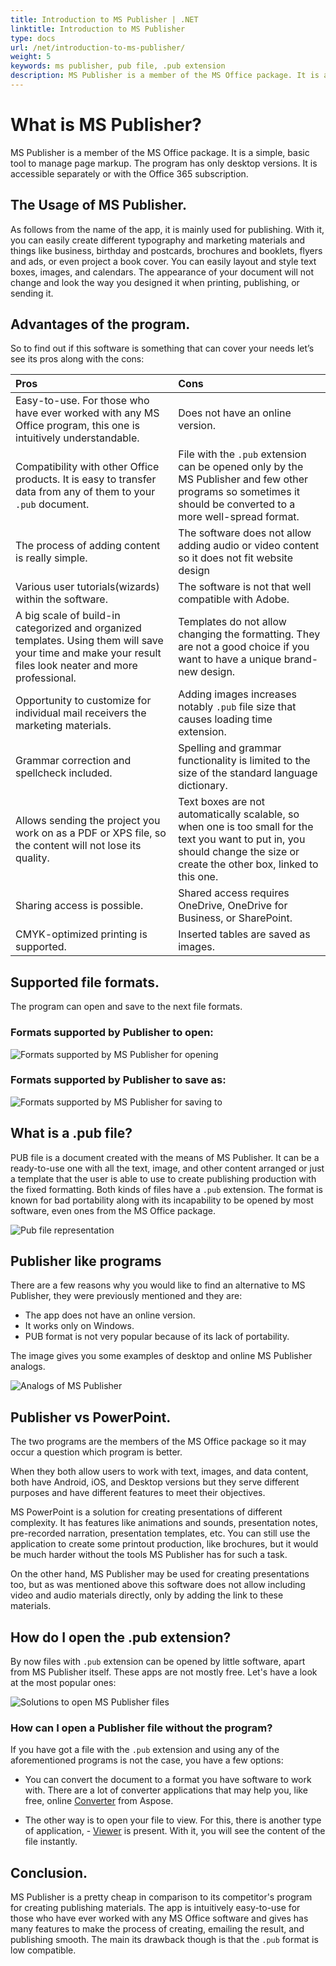 ```yaml
---
title: Introduction to MS Publisher | .NET
linktitle: Introduction to MS Publisher 
type: docs
url: /net/introduction-to-ms-publisher/
weight: 5
keywords: ms publisher, pub file, .pub extension
description: MS Publisher is a member of the MS Office package. It is a simple, basic tool to manage page markup. The major realm to use the app is in publishing.
---
```

# What is MS Publisher?

MS Publisher is a member of the MS Office package. It is a simple, basic tool to manage page markup.
The program has only desktop versions. It is accessible separately or with the Office 365 subscription.

## The Usage of MS Publisher.

As follows from the name of the app, it is mainly used for publishing. With it, you can easily create different typography and marketing materials and things like business, birthday and postcards, brochures and booklets, flyers and ads, or even project a book cover. 
You can easily layout and style text boxes, images, and calendars. The appearance of your document will not change and look the way you designed it when printing, publishing, or sending it.

## Advantages of the program.

So to find out if this software is something that can cover your needs let’s see its pros along with the cons:

| **Pros** | **Cons** |
| :- | :- |
| Easy-to-use. For those who have ever worked with any MS Office program, this one is intuitively understandable. |  Does not have an online version. |
| Compatibility with other Office products. It is easy to transfer data from any of them to your `.pub` document. | File with the `.pub` extension can be opened only by the MS Publisher and few other programs so sometimes it should be converted to a more well-spread format. |
| The process of adding content is really simple. | The software does not allow adding audio or video content so it does not fit website design |
| Various user tutorials(wizards) within the software. | The software is not that well compatible with Adobe. |
| A big scale of build-in categorized and organized templates. Using them will save your time and make your result files look neater and more professional. | Templates do not allow changing the formatting. They are not a good choice if you want to have a unique brand-new design. |
| Opportunity to customize for individual mail receivers the marketing materials. | Adding images increases notably `.pub` file size that causes loading time extension. |
| Grammar correction and spellcheck included. | Spelling and grammar functionality is limited to the size of the standard language dictionary. |
| Allows sending the project you work on as a PDF or XPS file, so the content will not lose its quality.| Text boxes are not automatically scalable, so when one is too small for the text you want to put in, you should change the size or create the other box, linked to this one.|
| Sharing access is possible. | Shared access requires OneDrive, OneDrive for Business, or SharePoint.|
| CMYK-optimized printing is supported. | Inserted tables are saved as images. |

## Supported file formats. 

The program can open and save to the next file formats.

### Formats supported by Publisher to open:

![Formats supported by MS Publisher for opening](formats-to-open.png)

### Formats supported by Publisher to save as:

![Formats supported by MS Publisher for saving to](formats-to-save.png)

## What is a .pub file?

PUB file is a document created with the means of MS Publisher. It can be a ready-to-use one with all the text, image, and other content arranged or just a template that the user is able to use to create publishing production with the fixed formatting. Both kinds of files have a `.pub` extension.
The format is known for bad portability along with its incapability to be opened by most software, even ones from the MS Office package.

![Pub file representation](pub-file.png)

## Publisher like programs

There are a few reasons why you would like to find an alternative to MS Publisher, they were previously mentioned and they are:
- The app does not have an online version.
- It works only on Windows.
- PUB format is not very popular because of its lack of portability.

The image gives you some examples of desktop and online MS Publisher analogs.

![Analogs of MS Publisher](publisher-analogs.png)

## Publisher vs PowerPoint. 

The two programs are the members of the MS Office package so it may occur a question which program is better. 

When they both allow users to work with text, images, and data content, both have Android, iOS, and Desktop versions but they serve different purposes and have different features to meet their objectives.

MS PowerPoint is a solution for creating presentations of different complexity. It has features like animations and sounds, presentation notes, pre-recorded narration, presentation templates, etc. You can still use the application to create some printout production, like brochures, but it would be much harder without the tools MS Publisher has for such a task.

On the other hand, MS Publisher may be used for creating presentations too, but as was mentioned above this software does not allow including video and audio materials directly, only by adding the link to these materials.

## How do I open the .pub extension?

By now files with `.pub` extension can be opened by little software, apart from MS Publisher itself. These apps are not mostly free.
Let's have a look at the most popular ones:

![Solutions to open MS Publisher files](apps-to-open-pub.png)

### How can I open a Publisher file without the program?

If you have got a file with the `.pub` extension and using any of the aforementioned programs is not the case, you have a few options:

- You can convert the document to a format you have software to work with. There are a lot of converter applications that may help you, like free, online [Converter](https://products.aspose.app/pub/conversion/pub) from Aspose.

- The other way is to open your file to view. For this, there is another type of application, - [Viewer](https://products.aspose.app/pub/viewer) is present. With it, you will see the content of the file instantly.

## Conclusion.

MS Publisher is a pretty cheap in comparison to its competitor's program for creating publishing materials. The app is intuitively easy-to-use for those who have ever worked with any MS Office software and gives has many features to make the process of creating, emailing the result, and publishing smooth. The main its drawback though is that the `.pub` format is low compatible.












